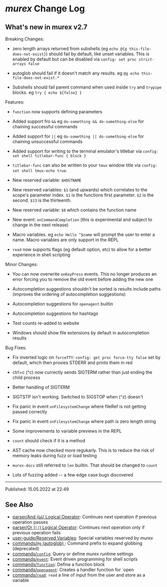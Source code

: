 # _murex_ Change Log

## What's new in murex v2.7

Breaking Changes:

* zero length arrays returned from subshells (eg `echo @{g this-file-does-not-exist}`) should fail by default, like unset variables. This is enabled by default but can be disabled via `config: set proc strict-arrays false`

* autoglob should fail if it doesn't match any results. eg `@g echo this-file-does-not-exist.*`

* Subshells should fail parent command when used inside `try` and `trypipe` blocks. eg `try { echo ${false} }`

Features:

* `function` now supports defining parameters

* Added support fro `&&` eg `do-something && do-something-else` for chaining successful commands

* Added support for `||` eg `do-something || do-something-else` for chaining unsuccessful commands

* Added support for writing to the terminal emulator's titlebar via `config: set shell titlebar-func { block }`

* `titlebar-func` can also be written to your `tmux` window title via `config: set shell tmux-echo true`.

* New reserved variable: `$HOSTNAME`

* New reserved variables: `$1` (and upwards) which correlates to the scope's parameter index. `$1` is the functions first parameter. `$2` is the second. `$13` is the thirteenth. 

* New reserved variable: `$0` which contains the function name

* New event: `onCommandCompletion` (this is experimental and subject to change in the next release)

* Macro variables. eg `echo Hello ^$name` will prompt the user to enter a name. Macro variables are only support in the REPL

* `read` now supports flags (eg default option, etc) to allow for a better experience in shell scripting

Minor Changes:

* You can now overwrite `onKeyPress` events. This no longer produces an error forcing you to remove the old event before adding the new one

* Autocompletion suggestions shouldn't be sorted is results include paths (improves the ordering of autocompletion suggestions)

* Autocompletion suggestions for `openagent` builtin

* Autocompletion suggestions for hashtags

* Test counts re-added to website

* Windows should show file extensions by default in autocompletion results

Bug Fixes:

* Fix inverted logic on `forceTTY`: `config: get proc force-tty false` set by default, which then proxies STDERR and prints them in red

* ctrl+c (^c) now currectly sends SIGTERM rather than just ending the child process

* Better handling of SIGTERM

* SIGTSTP isn't working. Switched to SIGSTOP when  (^z) doesn't 

* Fix panic in event `onFilesystemChange` where fileRef is not getting passed correctly

* Fix panic in event `onFilesystemChange` where path is zero length string

* Some improvements to variable previews in the REPL

* `count` should check if it is a method

* AST cache now checked more regukarly. This is to reduce the risk of memory leaks during fuzz or load testing

* `murex-docs` still referred to `len` builtin. That should be changed to `count`

* Lots of fuzzing added -- a few edge case bugs discovered

<hr>

Published: 15.05.2022 at 22:49

## See Also

* [parser/And (`&&`) Logical Operator](../parser/logical-and.md):
  Continues next operation if previous operation passes
* [parser/Or (`||`) Logical Operator](../parser/logical-or.md):
  Continues next operation only if previous operation fails
* [user-guide/Reserved Variables](../user-guide/reserved-vars.md):
  Special variables reserved by _murex_
* [commands/`@g` (autoglob) ](../commands/autoglob.md):
  Command prefix to expand globbing (deprecated)
* [commands/`config`](../commands/config.md):
  Query or define _murex_ runtime settings
* [commands/`event`](../commands/event.md):
  Event driven programming for shell scripts
* [commands/`function`](../commands/function.md):
  Define a function block
* [commands/`openagent`](../commands/openagent.md):
  Creates a handler function for `open
* [commands/`read`](../commands/read.md):
  `read` a line of input from the user and store as a variable